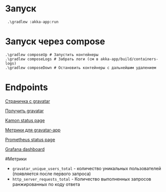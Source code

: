 # Запуск

```shell
 .\gradlew :akka-app:run
```

# Запуск через compose

```shell
.\gradlew composeUp # Запустить контейнеры
.\gradlew composeLogs # Забрать логи (см в akka-app/build/containers-logs)
.\gradlew composeDown # Остановить контейнеры с дальнейшим удалением
```

# Endpoints
[Страничка с gravatar](http://localhost:8080/gravatar?name=user)

[Получить gravatar](http://localhost:8081/monster/user?size=200)

[Kamon status page](http://localhost:5266/#/)

[Метрики для gravatar-app](http://localhost:9095/metrics)

[Prometheus status page](http://localhost:9090/)

[Grafana dashboard](http://localhost:3000/)

#Метрики

* `gravatar_unique_users_total` - количество уникальных пользователей (появляется после первого запроса)
* `http_server_requests_total` - Количество выполненных запросов ранжированных по коду ответа